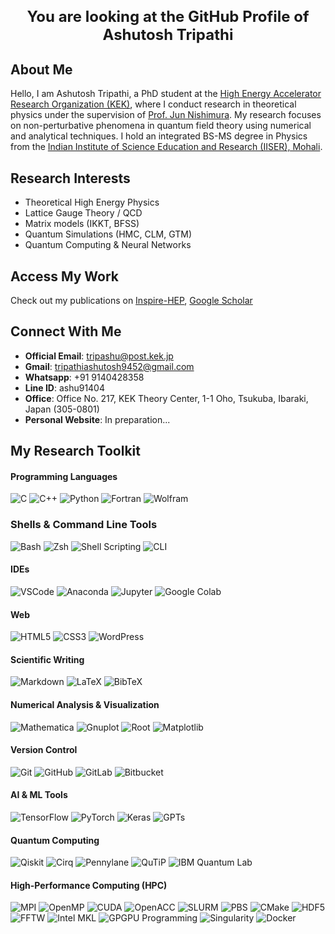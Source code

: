 <!-- README.md -->

<h1 align="center" style="font-size: 1.5rem; font-weight: bold;">
  You are looking at the GitHub Profile of Ashutosh Tripathi
</h1>

## About Me

Hello, I am Ashutosh Tripathi, a PhD student at the  [High Energy Accelerator Research Organization (KEK)](https://www2.kek.jp/theory-center/theory/), where I conduct research in theoretical physics under the supervision of  [Prof. Jun Nishimura](https://inspirehep.net/authors/995559). My research focuses on non-perturbative phenomena in quantum field theory using numerical and analytical techniques. I hold an integrated BS-MS degree in Physics from the [Indian Institute of Science Education and Research (IISER), Mohali](https://www.iisermohali.ac.in).


## Research Interests
- Theoretical High Energy Physics
- Lattice Gauge Theory / QCD
- Matrix models (IKKT, BFSS)
- Quantum Simulations (HMC, CLM, GTM)
- Quantum Computing & Neural Networks

## Access My Work
Check out my publications on 
[Inspire-HEP](https://inspirehep.net/authors/1671760),
[Google Scholar](https://scholar.google.com/citations?user=xsjttUwAAAAJ&hl=en)

## Connect With Me
- **Official Email**: [tripashu@post.kek.jp](mailto:tripashu@post.kek.jp)  
- **Gmail**: [tripathiashutosh9452@gmail.com](mailto:tripathiashutosh9452@gmail.com)  
- **Whatsapp**: +91 9140428358
- **Line ID**: ashu91404
- **Office**: Office No. 217, KEK Theory Center, 1-1 Oho, Tsukuba, Ibaraki, Japan (305-0801)
- **Personal Website**: In preparation...

## My Research Toolkit

#### Programming Languages
![C](https://img.shields.io/badge/C-%2300599C.svg?style=for-the-badge&logo=c&logoColor=white)
![C++](https://img.shields.io/badge/C++-%2300599C.svg?style=for-the-badge&logo=c%2B%2B&logoColor=white)
![Python](https://img.shields.io/badge/Python-3776AB?style=for-the-badge&logo=python&logoColor=white)
![Fortran](https://img.shields.io/badge/Fortran-734F96?style=for-the-badge)
![Wolfram](https://img.shields.io/badge/Wolfram-DC143C?style=for-the-badge)

### Shells & Command Line Tools
![Bash](https://img.shields.io/badge/Bash-121011?style=for-the-badge&logo=gnu-bash&logoColor=white)
![Zsh](https://img.shields.io/badge/Zsh-000000?style=for-the-badge&logoColor=white)
![Shell Scripting](https://img.shields.io/badge/Shell%20Scripting-4EAA25?style=for-the-badge&logo=gnu-bash&logoColor=white)
![CLI](https://img.shields.io/badge/CLI-555555?style=for-the-badge&logo=console&logoColor=white)

#### IDEs
![VSCode](https://img.shields.io/badge/VSCode-007ACC?style=for-the-badge&logo=visual-studio-code&logoColor=white)
![Anaconda](https://img.shields.io/badge/Anaconda-44A833?style=for-the-badge&logo=anaconda&logoColor=white)
![Jupyter](https://img.shields.io/badge/Jupyter-F37626?style=for-the-badge&logo=jupyter&logoColor=white)
![Google Colab](https://img.shields.io/badge/Google%20Colab-F9AB00?style=for-the-badge&logo=google-colab&logoColor=white)

#### Web
![HTML5](https://img.shields.io/badge/HTML5-E34F26?style=for-the-badge&logo=html5&logoColor=white)
![CSS3](https://img.shields.io/badge/CSS3-1572B6?style=for-the-badge&logo=css3&logoColor=white)
![WordPress](https://img.shields.io/badge/WordPress-21759B?style=for-the-badge&logo=wordpress&logoColor=white)

#### Scientific Writing
![Markdown](https://img.shields.io/badge/Markdown-000000?style=for-the-badge&logo=markdown&logoColor=white)
![LaTeX](https://img.shields.io/badge/LaTeX-008080?style=for-the-badge&logo=latex&logoColor=white)
![BibTeX](https://img.shields.io/badge/BibTeX-8A2BE2?style=for-the-badge)

#### Numerical Analysis & Visualization
![Mathematica](https://img.shields.io/badge/Mathematica-DC143C?style=for-the-badge&logoColor=white)
![Gnuplot](https://img.shields.io/badge/Gnuplot-004680?style=for-the-badge&logoColor=white)
![Root](https://img.shields.io/badge/ROOT-0072C6?style=for-the-badge&logoColor=white)
![Matplotlib](https://img.shields.io/badge/Matplotlib-013243?style=for-the-badge&logoColor=white)

#### Version Control
![Git](https://img.shields.io/badge/Git-F05032?style=for-the-badge&logo=git&logoColor=white)
![GitHub](https://img.shields.io/badge/GitHub-181717?style=for-the-badge&logo=github&logoColor=white)
![GitLab](https://img.shields.io/badge/GitLab-FC6D26?style=for-the-badge&logo=gitlab&logoColor=white)
![Bitbucket](https://img.shields.io/badge/Bitbucket-0052CC?style=for-the-badge&logo=bitbucket&logoColor=white)

#### AI & ML Tools
![TensorFlow](https://img.shields.io/badge/TensorFlow-FF6F00?style=for-the-badge&logo=tensorflow&logoColor=white)
![PyTorch](https://img.shields.io/badge/PyTorch-EE4C2C?style=for-the-badge&logo=pytorch&logoColor=white)
![Keras](https://img.shields.io/badge/Keras-D00000?style=for-the-badge&logo=keras&logoColor=white)
![GPTs](https://img.shields.io/badge/GPT-434343?style=for-the-badge)

#### Quantum Computing
![Qiskit](https://img.shields.io/badge/Qiskit-6929C4?style=for-the-badge&logoColor=white)
![Cirq](https://img.shields.io/badge/Cirq-3FAEE6?style=for-the-badge&logoColor=white)
![Pennylane](https://img.shields.io/badge/Pennylane-16A085?style=for-the-badge&logoColor=white)
![QuTiP](https://img.shields.io/badge/QuTiP-0F4C75?style=for-the-badge&logoColor=white)
![IBM Quantum Lab](https://img.shields.io/badge/IBM%20Quantum%20Lab-121D33?style=for-the-badge&logo=ibm&logoColor=white)

#### High-Performance Computing (HPC)
![MPI](https://img.shields.io/badge/MPI-2D2D2D?style=for-the-badge)
![OpenMP](https://img.shields.io/badge/OpenMP-2D2D2D?style=for-the-badge)
![CUDA](https://img.shields.io/badge/CUDA-2D2D2D?style=for-the-badge&logo=nvidia&logoColor=76B900)
![OpenACC](https://img.shields.io/badge/OpenACC-2D2D2D?style=for-the-badge)
![SLURM](https://img.shields.io/badge/SLURM-2D2D2D?style=for-the-badge)
![PBS](https://img.shields.io/badge/PBS-2D2D2D?style=for-the-badge)
![CMake](https://img.shields.io/badge/CMake-064F8C?style=for-the-badge&logo=cmake&logoColor=white)
![HDF5](https://img.shields.io/badge/HDF5-2D2D2D?style=for-the-badge)
![FFTW](https://img.shields.io/badge/FFTW-2D2D2D?style=for-the-badge)
![Intel MKL](https://img.shields.io/badge/Intel%20MKL-2D2D2D?style=for-the-badge)
![GPGPU Programming](https://img.shields.io/badge/GPGPU%20Programming-2D2D2D?style=for-the-badge)
![Singularity](https://img.shields.io/badge/Singularity-2D2D2D?style=for-the-badge)
![Docker](https://img.shields.io/badge/Docker-2496ED?style=for-the-badge&logo=docker&logoColor=white)




